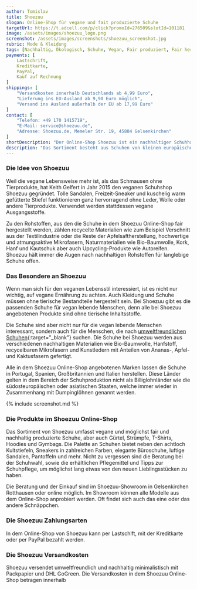 ```yaml
---
author: Tomislav
title: Shoezuu
slogan: Online-Shop für vegane und fait produzierte Schuhe
targetUrl: https://t.adcell.com/p/click?promoId=276509&slotId=101181
image: /assets/images/shoezuu_logo.png
screenshot: /assets/images/screenshots/shoezuu_screenshot.jpg
rubric: Mode & Kleidung
tags: [Nachhaltig, Ökologisch, Schuhe, Vegan, Fair produziert, Fair hergestellt, Made-in-Europe]
payments: [
    Lastschrift,
    Kreditkarte,
    PayPal,
    Kauf auf Rechnung
]
shippings: [
    "Versandkosten innerhalb Deutschlands ab 4,99 Euro",
    "Lieferung ins EU-Ausland ab 9,90 Euro möglich",
    "Versand ins Ausland außerhalb der EU ab 17,99 Euro"
]
contact: [
    "Telefon: +49 170 1415719",
    "E-Mail: service@shoezuu.de",
    "Adresse: Shoezuu.de, Memeler Str. 19, 45884 Gelsenkirchen"
]
shortDescription: "Der Online-Shop Shoezuu ist ein nachhaltiger Schuhhandel mit einer guten Auswahl an veganen sowie fair hergestellten Schuhen für Damen, Herren und Kinder."
description: "Das Sortiment besteht aus Schuhen von kleinen europäische Schuhmarken wie Vegatarian Shoes, NAE Vegan Shoes, sowie der Eigenmarke Shoezuu Vegan. Alle Schuhe werden in Europa unter sozialgerechten Arbeitsbedingungen und unter strengen ökologischen Auflagen produziert."
---
```


### Die Idee von Shoezuu

Weil die vegane Lebensweise mehr ist, als das Schmausen ohne Tierprodukte, hat Keith Gelfert in Jahr 2015 den veganen Schuhshop Shoezuu gegründet. Tolle Sandalen, Freizeit-Sneaker und kuschelig warm gefütterte Stiefel funktionieren ganz hervorragend ohne Leder, Wolle oder andere Tierprodukte. Verwendet werden stattdessen vegane Ausgangsstoffe.

Zu den Rohstoffen, aus den die Schuhe in dem Shoezuu Online-Shop fair hergestellt werden, zählen recycelte Materialien wie zum Beispiel Verschnitt aus der Textilindustrie oder die Reste der Apfelsaftherstellung, hochwertige und atmungsaktive Mikrofasern, Naturmaterialien wie Bio-Baumwolle, Kork, Hanf und Kautschuk aber auch Upcycling-Produkte wie Autoreifen. Shoezuu hält immer die Augen nach nachhaltigen Rohstoffen für langlebige Schuhe offen.

### Das Besondere an Shoezuu

Wenn man sich für den veganen Lebensstil interessiert, ist es nicht nur wichtig, auf vegane Ernährung zu achten. Auch Kleidung und Schuhe müssen ohne tierische Bestandteile hergestellt sein. Bei Shoezuu gibt es die passenden Schuhe für vegan lebende Menschen, denn alle bei Shoezuu angebotenen Produkte sind ohne tierische Inhaltsstoffe.

Die Schuhe sind aber nicht nur für die vegan lebende Menschen interessant, sondern auch für die Menschen, die nach [umweltfreundlichen Schuhen](https://www.shoezuu.de/fair-vegan-eco){:target="_blank"} suchen. Die Schuhe bei Shoezuu werden aus verschiedenen nachhaltigen Materialien wie Bio-Baumwolle, Hanfstoff, recycelbaren Mikrofasern und Kunstledern mit Anteilen von Ananas-, Apfel- und Kaktusfasern gefertigt.

Alle in dem Shoezuu Online-Shop angebotenen Marken lassen die Schuhe in Portugal, Spanien, Großbritannien und Italien herstellen. Diese Länder gelten in dem Bereich der Schuhproduktion nicht als Billiglohnländer wie die südosteuropäischen oder asiatischen Staaten, welche immer wieder in Zusammenhang mit Dumpinglöhnen genannt werden.

{% include screenshot.md %}

### Die Produkte im Shoezuu Online-Shop

Das Sortiment von Shoezuu umfasst vegane und möglichst fair und nachhaltig produzierte Schuhe, aber auch Gürtel, Strümpfe, T-Shirts, Hoodies und Gymbags. Die Palette an Schuhen bietet neben den achtloch Kultstiefeln, Sneakers in zahlreichen Farben, elegante Büroschuhe, luftige Sandalen, Pantoffeln und mehr. Nicht zu vergessen sind die Beratung bei der Schuhwahl, sowie die erhältlichen Pflegemittel und Tipps zur Schuhpflege, um möglichst lang etwas von den neuen Lieblingsstücken zu haben. 

Die Beratung und der Einkauf sind im Shoezuu-Showroom in Gelsenkirchen Rotthausen oder online möglich. Im Showroom können alle Modelle aus dem Online-Shop anprobiert werden. Oft findet sich auch das eine oder das andere Schnäppchen.

### Die Shoezuu Zahlungsarten

In dem Online-Shop von Shoezuu kann per Lastschift, mit der Kreditkarte oder per PayPal bezahlt werden.

### Die Shoezuu Versandkosten

Shoezuu versendet umweltfreundlich und nachhaltig minimalistisch mit Packpapier und DHL GoGreen. Die Versandkosten in dem Shoezuu Online-Shop betragen innerhalb 